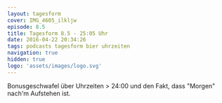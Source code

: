 ```yaml
---
layout: tagesform
cover: IMG_4605_ilkljw
episode: 8.5
title: Tagesform 8.5 - 25:05 Uhr
date: 2016-04-22 20:34:26
tags: podcasts tagesform bier uhrzeiten
navigation: true
hidden: true
logo: 'assets/images/logo.svg'
---
```


Bonusgeschwafel über Uhrzeiten > 24:00 und den Fakt, dass "Morgen" nach'm Aufstehen ist.
